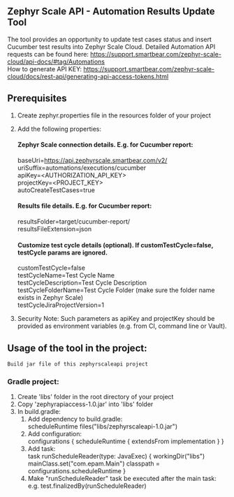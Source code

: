 ## Zephyr Scale API - Automation Results Update Tool
The tool provides an opportunity to update test cases status and insert Cucumber test results into Zephyr Scale Cloud.
Detailed Automation API requests can be found here: https://support.smartbear.com/zephyr-scale-cloud/api-docs/#tag/Automations
<br/>
How to generate API KEY: https://support.smartbear.com/zephyr-scale-cloud/docs/rest-api/generating-api-access-tokens.html
<br/>

## Prerequisites
1. Create zephyr.properties file in the resources folder of your project<br/>
2. Add the following properties:
    #### Zephyr Scale connection details. E.g. for Cucumber report:
    baseUri=https://api.zephyrscale.smartbear.com/v2/ <br/>
    uriSuffix=automations/executions/cucumber <br/>
    apiKey=<AUTHORIZATION_API_KEY> <br/>
    projectKey=<PROJECT_KEY> <br/>
    autoCreateTestCases=true <br/>
    
    #### Results file details. E.g. for Cucumber report:
    resultsFolder=target/cucumber-report/ <br/>
    resultsFileExtension=json <br/>
    
    #### Customize test cycle details (optional). If customTestCycle=false, testCycle params are ignored. 
    customTestCycle=false <br/>
    testCycleName=Test Cycle Name <br/>
    testCycleDescription=Test Cycle Description <br/>
    testCycleFolderName=Test Cycle Folder (make sure the folder name exists in Zephyr Scale)<br/>
    testCycleJiraProjectVersion=1 <br/>
3. Security Note: Such parameters as apiKey and projectKey should be provided as environment variables (e.g. from CI, command line or Vault).

## Usage of the tool in the project:
    Build jar file of this zephyrscaleapi project

### Gradle project:
1. Create 'libs' folder in the root directory of your project
2. Copy 'zephyrapiaccess-1.0.jar' into 'libs' folder
3. In build.gradle:
   1. Add dependency to build.gradle: <br/>
      scheduleRuntime files("libs/zephyrscaleapi-1.0.jar")
   2. Add configuration: <br/>
       configurations {
         scheduleRuntime {
            extendsFrom implementation
          }
        }
   3. Add task: <br/>
      task runScheduleReader(type: JavaExec) {
      workingDir("libs")
      mainClass.set("com.epam.Main")
      classpath = configurations.scheduleRuntime
      }
   4. Make "runScheduleReader" task be executed after the main task: <br/>
    e.g. test.finalizedBy(runScheduleReader)
